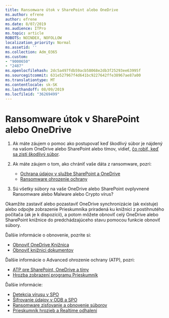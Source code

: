 ```yaml
---
title: Ransomware útok v SharePoint alebo OneDrive
ms.author: efrene
author: efrene
ms.date: 8/07/2019
ms.audience: ITPro
ms.topic: article
ROBOTS: NOINDEX, NOFOLLOW
localization_priority: Normal
ms.assetid: ''
ms.collection: Adm_O365
ms.custom:
- "9000650"
- "2487"
ms.openlocfilehash: 2dc5a497fdb59acb58068e2db3f25293ee63995f
ms.sourcegitcommit: 631e527967f4d641bc9227642ffe38967ae87a00
ms.translationtype: MT
ms.contentlocale: sk-SK
ms.lasthandoff: 08/09/2019
ms.locfileid: "36269499"
---
```

# <a name="ransomware-attack-in-sharepoint-or-onedrive"></a>Ransomware útok v SharePoint alebo OneDrive

1.  Ak máte záujem o pomoc ako postupovať keď škodlivý súbor je nájdený na vašom OneDrive alebo SharePoint alebo tímov, vidieť, [čo robiť, keď sa zistí škodlivý súbor](https://support.office.com/en-ie/article/what-to-do-when-a-malicious-file-is-found-in-sharepoint-online-onedrive-or-microsoft-teams-01e902ad-a903-4e0f-b093-1e1ac0c37ad2).
2. Ak máte záujem o tom, ako chrániť vaše dáta z ransomware, pozri:
    - [Ochrana údajov v službe SharePoint a OneDrive](https://docs.microsoft.com/sharepoint/safeguarding-your-data) 
    - [Ransomware ohrozenie ochrany](https://docs.microsoft.com/windows/security/threat-protection/intelligence/ransomware-malware)    

3.  Sú všetky súbory na vaše OneDrive alebo SharePoint ovplyvnené Ransomware alebo Malware alebo Crypto vírus? 

Okamžite zastaviť alebo pozastaviť OneDrive synchronizácie (ak existuje) alebo odpojte zobrazenie Prieskumníka priradená ku knižnici z postihnutého počítača (ak je k dispozícii), a potom môžete obnoviť celý OneDrive alebo SharePoint knižnice do predchádzajúceho stavu pomocou funkcie obnoviť súbory. 

Ďalšie informácie o obnovenie, pozrite si:

- [Obnoviť OneDrive Knižnica](https://support.office.com/article/restore-your-onedrive-fa231298-759d-41cf-bcd0-25ac53eb8a150)
- [Obnoviť knižnici dokumentov](https://support.office.com/article/restore-a-document-library-317791c3-8bd0-4dfd-8254-3ca90883d39a?ui=en-US&rs=en-US&ad=US)

Ďalšie informácie o Advanced ohrozenie ochrany (ATP), pozri:
- [ATP pre SharePoint, OneDrive a tímy](https://docs.microsoft.com/en-us/office365/securitycompliance/atp-for-spo-odb-and-teams)
- [Hrozba zobrazení programu Prieskumník](https://docs.microsoft.com/en-us/office365/securitycompliance/threat-explorer-views)

Ďalšie informácie:

- [Detekcia vírusu v SPO](https://docs.microsoft.com/en-us/office365/securitycompliance/virus-detection-in-spo)</br>
- [Šifrovanie údajov v ODB a SPO](https://docs.microsoft.com/en-us/office365/securitycompliance/data-encryption-in-odb-and-spo)</br>
- [Ransomware zisťovanie a obnovenie súborov](https://support.office.com/article/Ransomware-detection-and-recovering-your-files-0d90ec50-6bfd-40f4-acc7-b8c12c73637f)</br>
- [Prieskumník hrozieb a Realtime odhalení](https://docs.microsoft.com/en-us/office365/securitycompliance/threat-explorer-views)